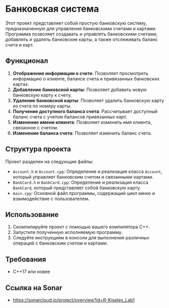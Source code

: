 # Банковская система

Этот проект представляет собой простую банковскую систему, предназначенную для управления банковскими счетами и картами. Программа позволяет создавать и управлять банковскими счетами, добавлять и удалять банковские карты, а также отслеживать баланс счета и карт.

## Функционал

1. **Отображение информации о счете**: Позволяет просмотреть информацию о клиенте, балансе счета и привязанных банковских картах.
2. **Добавление банковской карты**: Позволяет добавить новую банковскую карту к счету.
3. **Удаление банковской карты**: Позволяет удалить банковскую карту из счета по номеру карты.
4. **Получение доступного баланса счета**: Рассчитывает доступный баланс счета с учетом балансов привязанных карт.
5. **Изменение имени клиента**: Позволяет изменить имя клиента, связанное с счетом.
6. **Изменение баланса счета**: Позволяет изменить баланс счета.

## Структура проекта

Проект разделен на следующие файлы:

- `Account.h` и `Account.cpp`: Определение и реализация класса `Account`, который управляет банковским счетом и связанными картами.
- `BankCard.h` и `BankCard.cpp`: Определение и реализация класса `BankCard`, который представляет собой банковскую карту.
- `main.cpp`: Основной файл программы, содержащий цикл меню и взаимодействие с пользователем.

## Использование

1. Скомпилируйте проект с помощью вашего компилятора C++.
2. Запустите полученную исполняемую программу.
3. Следуйте инструкциям в консоли для выполнения различных операций с банковским счетом и картами.

## Требования

- C++17 или новее

## Ссылка на Sonar

- https://sonarcloud.io/project/overview?id=R-Kiselev_Lab1